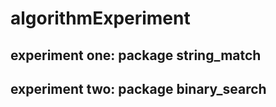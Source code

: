 # algorithmExperiment
 ## experiment one: package string_match
 ## experiment two: package binary_search
